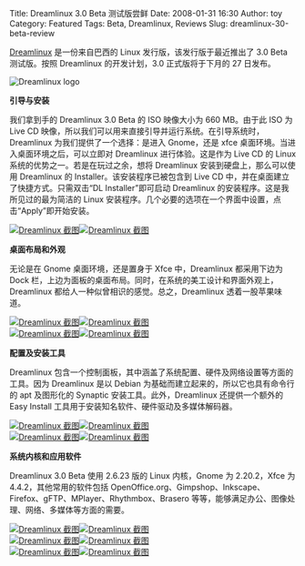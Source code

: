 Title: Dreamlinux 3.0 Beta 测试版尝鲜
Date: 2008-01-31 16:30
Author: toy
Category: Featured
Tags: Beta, Dreamlinux, Reviews
Slug: dreamlinux-30-beta-review

[Dreamlinux](http://www.dreamlinux.com.br/) 是一份来自巴西的 Linux
发行版，该发行版于最近推出了 3.0 Beta 测试版。按照 Dreamlinux
的开发计划，3.0 正式版将于下月的 27 日发布。

![Dreamlinux
logo](http://i.linuxtoy.org/i/dreamlinux/dreamlinux-logo.png)

**引导与安装**

我们拿到手的 Dreamlinux 3.0 Beta 的 ISO 映像大小为 660 MB。由于此 ISO 为
Live CD
映像，所以我们可以用来直接引导并运行系统。在引导系统时，Dreamlinux
为我们提供了一个选择：是进入 Gnome，还是 xfce
桌面环境。当进入桌面环境之后，可以立即对 Dreamlinux 进行体验。这是作为
Live CD 的 Linux 系统的优势之一。若是在玩过之余，想将 Dreamlinux
安装到硬盘上，那么可以使用 Dreamlinux 的 Installer。该安装程序已被包含到
Live CD 中，并在桌面建立了快捷方式。只需双击“DL Installer”即可启动
Dreamlinux 的安装程序。这是我所见过的最为简洁的 Linux
安装程序。几个必要的选项在一个界面中设置，点击“Apply”即开始安装。

[![Dreamlinux
截图](http://i.linuxtoy.org/i/dreamlinux/dreamlinux-boot-thumb.jpg)](http://i.linuxtoy.org/i/dreamlinux/dreamlinux-boot.jpg)[![Dreamlinux
截图](http://i.linuxtoy.org/i/dreamlinux/dreamlinux-installer-thumb.jpg)](http://i.linuxtoy.org/i/dreamlinux/dreamlinux-installer.jpg)

**桌面布局和外观**

无论是在 Gnome 桌面环境，还是置身于 Xfce 中，Dreamlinux 都采用下边为
Dock
栏，上边为面板的桌面布局。同时，在系统的美工设计和界面外观上，Dreamlinux
都给人一种似曾相识的感觉。总之，Dreamlinux 透着一股苹果味道。

[![Dreamlinux
截图](http://i.linuxtoy.org/i/dreamlinux/dreamlinux-grub-thumb.jpg)](http://i.linuxtoy.org/i/dreamlinux/dreamlinux-grub.jpg)[![Dreamlinux
截图](http://i.linuxtoy.org/i/dreamlinux/dreamlinux-splash-thumb.jpg)](http://i.linuxtoy.org/i/dreamlinux/dreamlinux-splash.jpg)  
[![Dreamlinux
截图](http://i.linuxtoy.org/i/dreamlinux/dreamlinux-gdm-thumb.jpg)](http://i.linuxtoy.org/i/dreamlinux/dreamlinux-gdm.jpg)[![Dreamlinux
截图](http://i.linuxtoy.org/i/dreamlinux/dreamlinux-desktop-thumb.jpg)](http://i.linuxtoy.org/i/dreamlinux/dreamlinux-desktop.jpg)

**配置及安装工具**

Dreamlinux
包含一个控制面板，其中涵盖了系统配置、硬件及网络设置等方面的工具。因为
Dreamlinux 是以 Debian 为基础而建立起来的，所以它也具有命令行的 apt
及图形化的 Synaptic 安装工具。此外，Dreamlinux 还提供一个额外的 Easy
Install 工具用于安装知名软件、硬件驱动及多媒体解码器。

[![Dreamlinux
截图](http://i.linuxtoy.org/i/dreamlinux/control-panel-thumb.jpg)](http://i.linuxtoy.org/i/dreamlinux/control-panel.jpg)[![Dreamlinux
截图](http://i.linuxtoy.org/i/dreamlinux/pppoe-thumb.jpg)](http://i.linuxtoy.org/i/dreamlinux/pppoe.jpg)  
[![Dreamlinux
截图](http://i.linuxtoy.org/i/dreamlinux/synaptic-thumb.jpg)](http://i.linuxtoy.org/i/dreamlinux/synaptic.jpg)[![Dreamlinux
截图](http://i.linuxtoy.org/i/dreamlinux/easy-install-thumb.jpg)](http://i.linuxtoy.org/i/dreamlinux/easy-install.jpg)

**系统内核和应用软件**

Dreamlinux 3.0 Beta 使用 2.6.23 版的 Linux 内核，Gnome 为 2.20.2，Xfce
为 4.4.2，其他常用的软件包括
OpenOffice.org、Gimpshop、Inkscape、Firefox、gFTP、MPlayer、Rhythmbox、Brasero
等等，能够满足办公、图像处理、网络、多媒体等方面的需要。

[![Dreamlinux
截图](http://i.linuxtoy.org/i/dreamlinux/openoffice-thumb.jpg)](http://i.linuxtoy.org/i/dreamlinux/openoffice.jpg)[![Dreamlinux
截图](http://i.linuxtoy.org/i/dreamlinux/inkscape-thumb.jpg)](http://i.linuxtoy.org/i/dreamlinux/inkscape.jpg)  
[![Dreamlinux
截图](http://i.linuxtoy.org/i/dreamlinux/gftp-thumb.jpg)](http://i.linuxtoy.org/i/dreamlinux/gftp.jpg)[![Dreamlinux
截图](http://i.linuxtoy.org/i/dreamlinux/mplayer-thumb.jpg)](http://i.linuxtoy.org/i/dreamlinux/mplayer.jpg)  
[![Dreamlinux
截图](http://i.linuxtoy.org/i/dreamlinux/rhythmbox-thumb.jpg)](http://i.linuxtoy.org/i/dreamlinux/rhythmbox.jpg)[![Dreamlinux
截图](http://i.linuxtoy.org/i/dreamlinux/brasero-thumb.jpg)](http://i.linuxtoy.org/i/dreamlinux/brasero.jpg)
